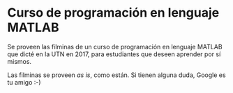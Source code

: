# Curso de programación en lenguaje MATLAB

Se proveen las filminas de un curso de programación en lenguaje MATLAB que dicté en la UTN en 2017, para estudiantes que deseen aprender por sí mismos. 

Las filminas se proveen _as is_, como están. Si tienen alguna duda, Google es tu amigo :-)
